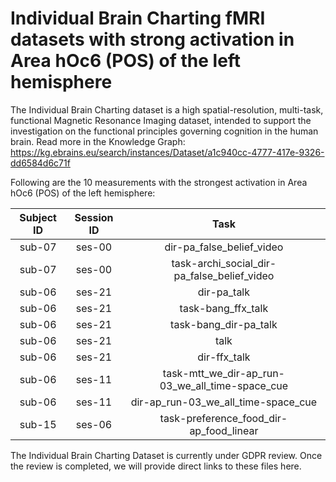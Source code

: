 # Individual Brain Charting fMRI datasets with strong activation in Area hOc6 (POS) of the left hemisphere

The Individual Brain Charting dataset is a high spatial-resolution, multi-task, functional Magnetic Resonance Imaging dataset, intended to support the investigation on the functional principles governing cognition in the human brain.
Read more in the Knowledge Graph: https://kg.ebrains.eu/search/instances/Dataset/a1c940cc-4777-417e-9326-dd6584d6c71f

Following are the 10 measurements with the strongest activation in Area hOc6 (POS) of the left hemisphere:

| Subject ID | Session ID | Task |
| :-: | :-: | :-: |
| sub-07 | ses-00 | dir-pa_false_belief_video|
| sub-07 | ses-00 | task-archi_social_dir-pa_false_belief_video|
| sub-06 | ses-21 | dir-pa_talk|
| sub-06 | ses-21 | task-bang_ffx_talk|
| sub-06 | ses-21 | task-bang_dir-pa_talk|
| sub-06 | ses-21 | talk|
| sub-06 | ses-21 | dir-ffx_talk|
| sub-06 | ses-11 | task-mtt_we_dir-ap_run-03_we_all_time-space_cue|
| sub-06 | ses-11 | dir-ap_run-03_we_all_time-space_cue|
| sub-15 | ses-06 | task-preference_food_dir-ap_food_linear|


The Individual Brain Charting Dataset is currently under GDPR review. Once the review is completed, we will provide direct links to these files here.